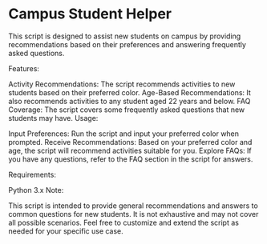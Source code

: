 # Campus Student Helper

This script is designed to assist new students on campus by providing recommendations based on their preferences and answering frequently asked questions.

Features:

Activity Recommendations: The script recommends activities to new students based on their preferred color.
Age-Based Recommendations: It also recommends activities to any student aged 22 years and below.
FAQ Coverage: The script covers some frequently asked questions that new students may have.
Usage:

Input Preferences: Run the script and input your preferred color when prompted.
Receive Recommendations: Based on your preferred color and age, the script will recommend activities suitable for you.
Explore FAQs: If you have any questions, refer to the FAQ section in the script for answers.

Requirements:

Python 3.x
Note:

This script is intended to provide general recommendations and answers to common questions for new students. It is not exhaustive and may not cover all possible scenarios. Feel free to customize and extend the script as needed for your specific use case.


